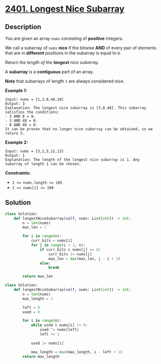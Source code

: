 # [2401. Longest Nice Subarray](https://leetcode.com/problems/longest-nice-subarray/description/?envType=daily-question&envId=2025-03-18)

## Description


You are given an array `nums` consisting of **positive** integers.

We call a subarray of `nums` **nice** if the bitwise **AND** of every pair of elements that are in **different** positions in the subarray is equal to `0`.

Return *the length of the **longest** nice subarray*.

A **subarray** is a **contiguous** part of an array.

**Note** that subarrays of length `1` are always considered nice.

**Example 1:**

```
Input: nums = [1,3,8,48,10]
Output: 3
Explanation: The longest nice subarray is [3,8,48]. This subarray satisfies the conditions:
- 3 AND 8 = 0.
- 3 AND 48 = 0.
- 8 AND 48 = 0.
It can be proven that no longer nice subarray can be obtained, so we return 3.
```

**Example 2:**

```
Input: nums = [3,1,5,11,13]
Output: 1
Explanation: The length of the longest nice subarray is 1. Any subarray of length 1 can be chosen.

```

**Constraints:**

- `1 <= nums.length <= 105`
- `1 <= nums[i] <= 109`

## Solution

```python
class Solution:
    def longestNiceSubarray(self, nums: List[int]) -> int:
        n = len(nums)
        max_len = 1

        for i in range(n):
            curr_bits = nums[i]
            for j in range(i + 1, n):
                if curr_bits & nums[j] == 0:
                    curr_bits |= nums[j]
                    max_len = max(max_len, j - i + 1)
                else:
                    break

        return max_len
```

```python
class Solution:
    def longestNiceSubarray(self, nums: List[int]) -> int:
        n = len(nums)
        max_length = 1

        left = 0
        used = 0

        for i in range(n):
            while used & nums[i] != 0:
                used ^= nums[left]
                left += 1
            
            used |= nums[i]

            max_length = max(max_length, i - left + 1)
        return max_length
```



